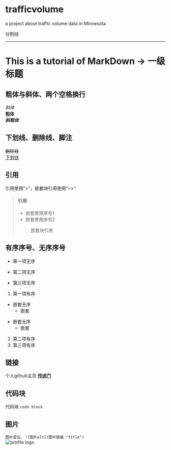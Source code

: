 # trafficvolume
a project about traffic volume data in Minnesota

分割线
***

# This is a tutorial of MarkDown -> 一级标题
## 粗体与斜体、两个空格换行
*斜体*  
**粗体**  
***斜粗体***  

## 下划线、删除线、脚注
~~删除线~~  
<u>下划线</u>  

## 引用
引用使用">"，嵌套块引用使用">>"
> #### 引用
> - 嵌套使用序号1
> - 嵌套使用序号2
>> 嵌套块引用  

## 有序序号、无序序号
* 第一项无序  
+ 第二项无序  
- 第三项无序  

1. 第一项有序
- 嵌套无序
  - 嵌套
+ 嵌套无序
  + 嵌套
2. 第二项有序  
3. 第三项有序  


## 链接
个人github主页 **[传送门](https://github.com/jollykuoo)**  

## 代码块
代码块 ``code block``  

## 图片
``图片语法, ![图片alt](图片链接 "title")``  
![profile logo](https://avatars.githubusercontent.com/u/36659762?s=96&v=4)
